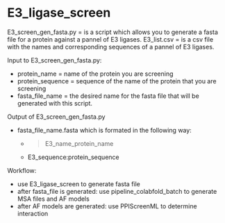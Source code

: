 # E3_ligase_screen

E3_screen_gen_fasta.py =  is a script which allows you to generate a fasta file for a protein against a pannel of E3 ligases. 
E3_list.csv = is a csv file with the names and corresponding sequences of a pannel of E3 ligases. 

Input to E3_screen_gen_fasta.py:
- protein_name = name of the protein you are screening
- protein_sequence = sequence of the name of the protein that you are screening
- fasta_file_name = the desired name for the fasta file that will be generated with this script.

Output of  E3_screen_gen_fasta.py
- fasta_file_name.fasta which is formated in the following way:
   - >E3_name_protein_name
   - E3_sequence:protein_sequence

Workflow:
- use E3_ligase_screen to generate fasta file
- after fasta_file is generated: use pipeline_colabfold_batch to generate MSA files and AF models
- after AF models are generated: use PPIScreenML to determine interaction
